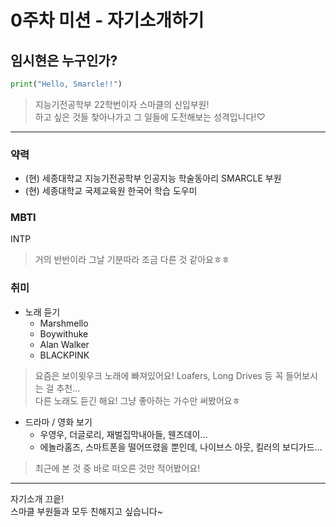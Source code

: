 # 0주차 미션 - 자기소개하기
## 임시현은 누구인가?

```python
print("Hello, Smarcle!!")
```

> 지능기전공학부 22학번이자 스마클의 신입부원!\
> 하고 싶은 것들 찾아나가고 그 일들에 도전해보는 성격입니다!♡

***
### 약력
* (현) 세종대학교 지능기전공학부 인공지능 학술동아리 SMARCLE 부원
* (현) 세종대학교 국제교육원 한국어 학습 도우미

### MBTI
INTP
> 거의 반반이라 그날 기분따라 조금 다른 것 같아요ㅎㅎ

### 취미
* 노래 듣기
  * Marshmello
  * Boywithuke
  * Alan Walker
  * BLACKPINK
> 요즘은 보이윗우크 노래에 빠져있어요! Loafers, Long Drives 등 꼭 들어보시는 걸 추천...\
> 다른 노래도 듣긴 해요! 그냥 좋아하는 가수만 써봤어요ㅎ

* 드라마 / 영화 보기
  * 우영우, 더글로리, 재벌집막내아들, 웬즈데이...
  * 에놀라홈즈, 스마트폰을 떨어뜨렸을 뿐인데, 나이브스 아웃, 킬러의 보디가드...
> 최근에 본 것 중 바로 떠오른 것만 적어봤어요!

***
자기소개 끄읕!\
스마클 부원들과 모두 친해지고 싶습니다~
